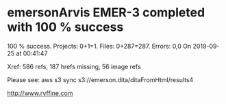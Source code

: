 # emersonArvis EMER-3 completed with 100 % success

100 % success. Projects: 0+1=1.  Files: 0+287=287. Errors: 0,0  On 2019-09-25 at 00:41:47

Xref: 586 refs, 187 hrefs missing, 56 image refs

Please see: aws s3 sync s3://emerson.dita/ditaFromHtml/results4

http://www.ryffine.com
